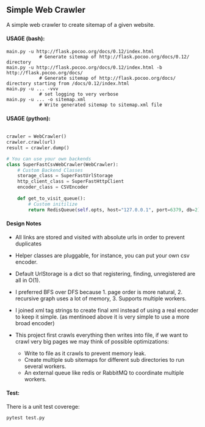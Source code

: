 ## Simple Web Crawler

A simple web crawler to create sitemap of a given website.


#### USAGE (bash):
```
main.py -u http://flask.pocoo.org/docs/0.12/index.html
            # Generate sitemap of http://flask.pocoo.org/docs/0.12/ directory
main.py -u http://flask.pocoo.org/docs/0.12/index.html -b http://flask.pocoo.org/docs/
            # Generate sitemap of http://flask.pocoo.org/docs/ directory starting from /docs/0.12/index.html
main.py -u ... -vvv
            # set logging to very verbose
main.py -u ... -o sitemap.xml
            # Write generated sitemap to sitemap.xml file
```
#### USAGE (python):
```python

crawler = WebCrawler()
crawler.crawl(url)
result = crawler.dump()

# You can use your own backends
class SuperFastCsvWebCrawler(WebCrawler):
    # Custom Backend Classes
    storage_class = SuperFastUrlStorage
    http_client_class = SuperFastHttpClient
    encoder_class = CSVEncoder
    
    def get_to_visit_queue():
        # Custom initilize
        return RedisQueue(self.opts, host="127.0.0.1", port=6379, db=2)


```
#### Design Notes

+ All links are stored and visited with absolute urls in order to prevent duplicates

+ Helper classes are pluggable, for instance, 
you can put your own csv encoder.

+ Default UrlStorage is a dict so that registering, finding, 
unregistered are all in O(1).   

+ I preferred BFS over DFS because 1. page order is more natural, 2. 
recursive graph uses a lot of memory, 3. Supports multiple workers.

+ I joined xml tag strings to create final xml instead of using a real 
encoder to keep it simple. (as mentinoed above it is very simple to use
 a more broad encoder)

+ This project first crawls everything then writes into file, if we want 
to crawl very big pages we may think of possible optimizations:
  + Write to file as it crawls to prevent memory leak.
  + Create multiple sub sitemaps for different sub directories to run several workers.
  + An external queue like redis or RabbitMQ to coordinate multiple workers.

####  Test:

There is a unit test coverege:

```bash
pytest test.py
```
